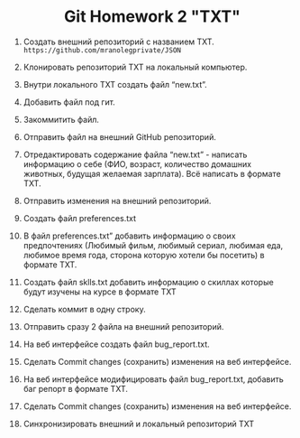 <div align="center">

# Git Homework 2 "TXT"

</div>

 1. Создать внешний репозиторий c названием TXT.
 `https://github.com/mranolegprivate/JSON`
 2. Клонировать репозиторий TXT на локальный компьютер.
 
 3. Внутри локального TXT создать файл “new.txt”.
 
 4. Добавить файл под гит.
 
 5. Закоммитить файл.
 
 6. Отправить файл на внешний GitHub репозиторий.
 
 7. Отредактировать содержание файла “new.txt” - написать информацию о себе (ФИО, возраст, количество домашних животных, будущая желаемая зарплата). Всё написать в формате TXT.
 
 8. Отправить изменения на внешний репозиторий.
 
 9. Создать файл preferences.txt
 
 10. В файл preferences.txt” добавить информацию о своих предпочтениях (Любимый фильм, любимый сериал, любимая еда, любимое время года, сторона которую хотели бы посетить) в формате TXT.
 
 11. Создать файл sklls.txt добавить информацию о скиллах которые будут изучены на курсе в формате TXT
 
 12. Сделать коммит в одну строку.
 
 13. Отправить сразу 2 файла на внешний репозиторий.
 
 14. На веб интерфейсе создать файл bug_report.txt.
 
 15. Сделать Commit changes (сохранить) изменения на веб интерфейсе.
 
 16. На веб интерфейсе модифицировать файл bug_report.txt, добавить баг репорт в формате TXT.
 
 17. Сделать Commit changes (сохранить) изменения на веб интерфейсе.
 
 18. Синхронизировать внешний и локальный репозиторий TXT
